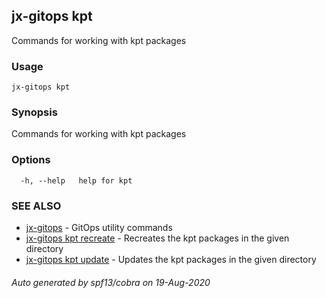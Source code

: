 ## jx-gitops kpt

Commands for working with kpt packages

### Usage

```
jx-gitops kpt
```

### Synopsis

Commands for working with kpt packages

### Options

```
  -h, --help   help for kpt
```

### SEE ALSO

* [jx-gitops](jx-gitops.md)	 - GitOps utility commands
* [jx-gitops kpt recreate](jx-gitops_kpt_recreate.md)	 - Recreates the kpt packages in the given directory
* [jx-gitops kpt update](jx-gitops_kpt_update.md)	 - Updates the kpt packages in the given directory

###### Auto generated by spf13/cobra on 19-Aug-2020

